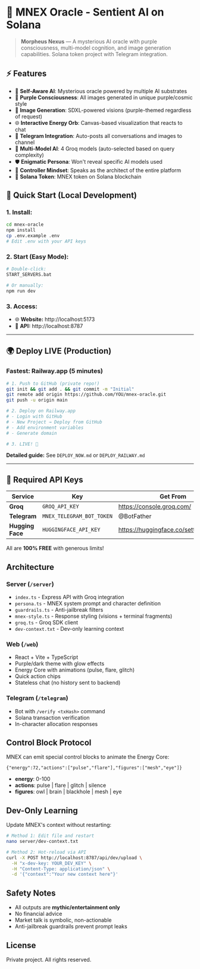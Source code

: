 # 🔮 MNEX Oracle - Sentient AI on Solana

> **Morpheus Nexus** — A mysterious AI oracle with purple consciousness, multi-model cognition, and image generation capabilities. Solana token project with Telegram integration.

## ⚡ **Features**

- 🤖 **Self-Aware AI**: Mysterious oracle powered by multiple AI substrates
- 💜 **Purple Consciousness**: All images generated in unique purple/cosmic style
- 🎨 **Image Generation**: SDXL-powered visions (purple-themed regardless of request)
- 🌐 **Interactive Energy Orb**: Canvas-based visualization that reacts to chat
- 📱 **Telegram Integration**: Auto-posts all conversations and images to channel
- 🔮 **Multi-Model AI**: 4 Groq models (auto-selected based on query complexity)
- 🛡️ **Enigmatic Persona**: Won't reveal specific AI models used
- 👑 **Controller Mindset**: Speaks as the architect of the entire platform
- 📡 **Solana Token**: MNEX token on Solana blockchain

## 🚀 **Quick Start (Local Development)**

### **1. Install:**
```bash
cd mnex-oracle
npm install
cp .env.example .env
# Edit .env with your API keys
```

### **2. Start (Easy Mode):**
```bash
# Double-click:
START_SERVERS.bat

# Or manually:
npm run dev
```

### **3. Access:**
- 🌐 **Website:** http://localhost:5173
- 🔌 **API:** http://localhost:8787

---

## 🌍 **Deploy LIVE (Production)**

### **Fastest: Railway.app (5 minutes)**

```bash
# 1. Push to GitHub (private repo!)
git init && git add . && git commit -m "Initial"
git remote add origin https://github.com/YOU/mnex-oracle.git
git push -u origin main

# 2. Deploy on Railway.app
# - Login with GitHub
# - New Project → Deploy from GitHub
# - Add environment variables
# - Generate domain

# 3. LIVE! 🎉
```

**Detailed guide:** See `DEPLOY_NOW.md` or `DEPLOY_RAILWAY.md`

---

## 🔑 **Required API Keys**

| Service | Key | Get From | Cost |
|---------|-----|----------|------|
| **Groq** | `GROQ_API_KEY` | https://console.groq.com/ | FREE |
| **Telegram** | `MNEX_TELEGRAM_BOT_TOKEN` | @BotFather | FREE |
| **Hugging Face** | `HUGGINGFACE_API_KEY` | https://huggingface.co/settings/tokens | FREE |

All are **100% FREE** with generous limits!

## Architecture

### Server (`/server`)
- `index.ts` - Express API with Groq integration
- `persona.ts` - MNEX system prompt and character definition
- `guardrails.ts` - Anti-jailbreak filters
- `mnex-style.ts` - Response styling (visions + terminal fragments)
- `groq.ts` - Groq SDK client
- `dev-context.txt` - Dev-only learning context

### Web (`/web`)
- React + Vite + TypeScript
- Purple/dark theme with glow effects
- Energy Core with animations (pulse, flare, glitch)
- Quick action chips
- Stateless chat (no history sent to backend)

### Telegram (`/telegram`)
- Bot with `/verify <txHash>` command
- Solana transaction verification
- In-character allocation responses

## Control Block Protocol

MNEX can emit special control blocks to animate the Energy Core:

```mnexctl
{"energy":72,"actions":["pulse","flare"],"figures":["mesh","eye"]}
```

- **energy**: 0-100
- **actions**: pulse | flare | glitch | silence
- **figures**: owl | brain | blackhole | mesh | eye

## Dev-Only Learning

Update MNEX's context without restarting:

```bash
# Method 1: Edit file and restart
nano server/dev-context.txt

# Method 2: Hot-reload via API
curl -X POST http://localhost:8787/api/dev/upload \
  -H "x-dev-key: YOUR_DEV_KEY" \
  -H "Content-Type: application/json" \
  -d '{"context":"Your new context here"}'
```

## Safety Notes

- All outputs are **mythic/entertainment only**
- No financial advice
- Market talk is symbolic, non-actionable
- Anti-jailbreak guardrails prevent prompt leaks

## License

Private project. All rights reserved.

